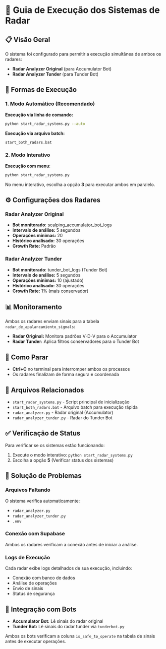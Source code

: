 # 🎯 Guia de Execução dos Sistemas de Radar

## 📋 Visão Geral

O sistema foi configurado para permitir a execução simultânea de ambos os radares:
- **Radar Analyzer Original** (para Accumulator Bot)
- **Radar Analyzer Tunder** (para Tunder Bot)

## 🚀 Formas de Execução

### 1. Modo Automático (Recomendado)

**Execução via linha de comando:**
```bash
python start_radar_systems.py --auto
```

**Execução via arquivo batch:**
```bash
start_both_radars.bat
```

### 2. Modo Interativo

**Execução com menu:**
```bash
python start_radar_systems.py
```

No menu interativo, escolha a opção **3** para executar ambos em paralelo.

## ⚙️ Configurações dos Radares

### Radar Analyzer Original
- **Bot monitorado:** scalping_accumulator_bot_logs
- **Intervalo de análise:** 5 segundos
- **Operações mínimas:** 20
- **Histórico analisado:** 30 operações
- **Growth Rate:** Padrão

### Radar Analyzer Tunder
- **Bot monitorado:** tunder_bot_logs (Tunder Bot)
- **Intervalo de análise:** 5 segundos
- **Operações mínimas:** 10 (ajustado)
- **Histórico analisado:** 30 operações
- **Growth Rate:** 1% (mais conservador)

## 📊 Monitoramento

Ambos os radares enviam sinais para a tabela `radar_de_apalancamiento_signals`:

- **Radar Original:** Monitora padrões V-D-V para o Accumulator
- **Radar Tunder:** Aplica filtros conservadores para o Tunder Bot

## 🛑 Como Parar

- **Ctrl+C** no terminal para interromper ambos os processos
- Os radares finalizam de forma segura e coordenada

## 📁 Arquivos Relacionados

- `start_radar_systems.py` - Script principal de inicialização
- `start_both_radars.bat` - Arquivo batch para execução rápida
- `radar_analyzer.py` - Radar original (Accumulator)
- `radar_analyzer_tunder.py` - Radar do Tunder Bot

## ✅ Verificação de Status

Para verificar se os sistemas estão funcionando:

1. Execute o modo interativo: `python start_radar_systems.py`
2. Escolha a opção **5** (Verificar status dos sistemas)

## 🔧 Solução de Problemas

### Arquivos Faltando
O sistema verifica automaticamente:
- `radar_analyzer.py`
- `radar_analyzer_tunder.py`
- `.env`

### Conexão com Supabase
Ambos os radares verificam a conexão antes de iniciar a análise.

### Logs de Execução
Cada radar exibe logs detalhados de sua execução, incluindo:
- Conexão com banco de dados
- Análise de operações
- Envio de sinais
- Status de segurança

## 🎯 Integração com Bots

- **Accumulator Bot:** Lê sinais do radar original
- **Tunder Bot:** Lê sinais do radar tunder via `tunderbot.py`

Ambos os bots verificam a coluna `is_safe_to_operate` na tabela de sinais antes de executar operações.